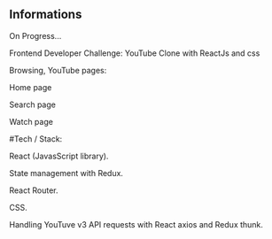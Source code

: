 ## Informations
On Progress...

Frontend Developer Challenge: YouTube Clone with ReactJs and css

Browsing, YouTube pages:

Home page

Search page

Watch page


#Tech / Stack:

React (JavasScript library).

State management with Redux.

React Router.

CSS.

Handling YouTuve v3 API requests with React axios and Redux thunk.
  
